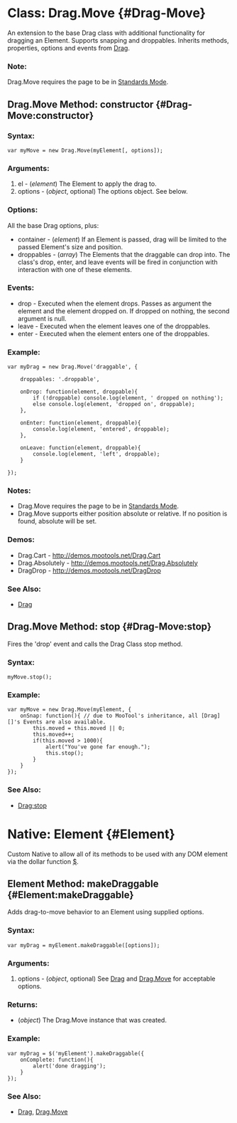 Class: Drag.Move {#Drag-Move}
=============================

An extension to the base Drag class with additional functionality for dragging an Element.  Supports snapping and droppables.
Inherits methods, properties, options and events from [Drag][].

### Note:

Drag.Move requires the page to be in [Standards Mode](http://hsivonen.iki.fi/doctype/).


Drag.Move Method: constructor {#Drag-Move:constructor}
-------------------------------------------------

### Syntax:

	var myMove = new Drag.Move(myElement[, options]);

### Arguments:

1. el      - (*element*) The Element to apply the drag to.
2. options - (*object*, optional) The options object. See below.

### Options:

All the base Drag options, plus:

* container  - (*element*) If an Element is passed, drag will be limited to the passed Element's size and position.
* droppables - (*array*) The Elements that the draggable can drop into. The class's drop, enter, and leave events will be fired in conjunction with interaction with one of these elements.

### Events:

* drop  - Executed when the element drops. Passes as argument the element and the element dropped on. If dropped on nothing, the second argument is null.
* leave - Executed when the element leaves one of the droppables.
* enter - Executed when the element enters one of the droppables.

### Example:

	var myDrag = new Drag.Move('draggable', {

		droppables: '.droppable',

		onDrop: function(element, droppable){
			if (!droppable) console.log(element, ' dropped on nothing');
			else console.log(element, 'dropped on', droppable);
		},

		onEnter: function(element, droppable){
			console.log(element, 'entered', droppable);
		},

		onLeave: function(element, droppable){
			console.log(element, 'left', droppable);
		}

	});

### Notes:

- Drag.Move requires the page to be in [Standards Mode](http://hsivonen.iki.fi/doctype/).
- Drag.Move supports either position absolute or relative. If no position is found, absolute will be set.

### Demos:

* Drag.Cart - <http://demos.mootools.net/Drag.Cart>
* Drag.Absolutely - <http://demos.mootools.net/Drag.Absolutely>
* DragDrop - <http://demos.mootools.net/DragDrop>

### See Also:

- [Drag][]



Drag.Move Method: stop {#Drag-Move:stop}
-------------------------------------------------

Fires the 'drop' event and calls the Drag Class stop method.

### Syntax:

	myMove.stop();

### Example:

	var myMove = new Drag.Move(myElement, {
		onSnap: function(){ // due to MooTool's inheritance, all [Drag][]'s Events are also available.
			this.moved = this.moved || 0;
			this.moved++;
			if(this.moved > 1000){
				alert("You've gone far enough.");
				this.stop();
			}
		}
	});

### See Also:

- [Drag:stop][]



Native: Element {#Element}
==========================

Custom Native to allow all of its methods to be used with any DOM element via the dollar function [$][].



Element Method: makeDraggable {#Element:makeDraggable}
------------------------------------------------------

Adds drag-to-move behavior to an Element using supplied options.

### Syntax:

	var myDrag = myElement.makeDraggable([options]);

### Arguments:

1. options - (*object*, optional) See [Drag][] and [Drag.Move](#Drag-Move) for acceptable options.

### Returns:

* (*object*) The Drag.Move instance that was created.

### Example:

	var myDrag = $('myElement').makeDraggable({
		onComplete: function(){
			alert('done dragging');
		}
	});

### See Also:

- [Drag][], [Drag.Move](#Drag-Move)



[$]: /Element/Element/#dollar
[Drag]: /Drag/Drag/#Drag
[Drag:stop]: /Drag/Drag/#Drag:stop
[Element:getPosition]: /Utilities/Dimensions/#Element:getPosition
